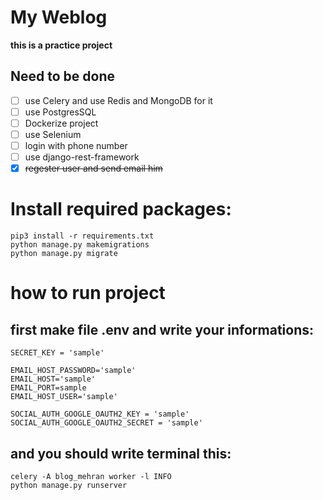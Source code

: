 # My Weblog

**this is a practice project**

## Need to be done
- [ ] use Celery and use Redis and MongoDB for it 
- [ ] use PostgresSQL 
- [ ] Dockerize project 
- [ ] use Selenium
- [ ] login with phone number
- [ ] use django-rest-framework 
- [X] ~~regester user and send email him~~

# Install required packages:
```
pip3 install -r requirements.txt
python manage.py makemigrations
python manage.py migrate
```
# how to run project
## first make file .env and write your informations:
```
SECRET_KEY = 'sample'

EMAIL_HOST_PASSWORD='sample'
EMAIL_HOST='sample'
EMAIL_PORT=sample
EMAIL_HOST_USER='sample'

SOCIAL_AUTH_GOOGLE_OAUTH2_KEY = 'sample'
SOCIAL_AUTH_GOOGLE_OAUTH2_SECRET = 'sample'
```
## and you should write terminal this:
```
celery -A blog_mehran worker -l INFO
python manage.py runserver
```
